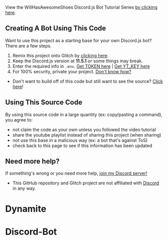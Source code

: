 View the WillHasAwesomeShoes Discord.js Bot Tutorial Series [by clicking here](https://www.youtube.com/playlist?list=PLAN8eO5m1qz9oeE4UkgOtXdh4tmNoxN87).

Creating A Bot Using This Code
-------------------
Want to use this project as a starting base for your own Discord.js bot? There are a few steps.
1) Remix this project onto Glitch by [clicking here](https://glitch.com/edit/#!/remix/whas-source).
2) Keep the Discord.js version at **11.5.1** or some things may break.
3) Enter the required info in `.env`. [Get TOKEN here](https://www.writebots.com/discord-bot-token/) | [Get YT_KEY here](https://console.developers.google.com/apis/credentials)
4) For 100% security, private your project. [Don't know how?](https://glitch.com/help/privateproject)
- Don't want to build off of this code but still want to see the source? [Click here](https://glitch.com/edit/#!/whas-source)!


Using This Source Code
------------

By using this source code in a large quantity (ex: copy/pasting a command), you agree to:

- not claim the code as your own unless you followed the video tutorial
- share the youtube playlist instead of sharing this project (when sharing)
- not use this base in a malicious way (ex: a bot that's against ToS)
- check back to this page to see if this information has been updated

Need more help?
------------
If something's wrong or you need more help, [join my Discord server!](https://willm.xyz/dis)

- This GitHub repository and Glitch project are not affiliated with [Discord](https://discord.com) in any way.
# Dynamite
# Discord-Bot
